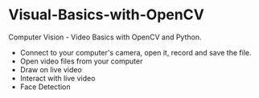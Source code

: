 # Visual-Basics-with-OpenCV
Computer Vision - Video Basics with OpenCV and Python.

  * Connect to your computer's camera, open it, record and save the file.
  * Open video files from your computer
  * Draw on live video
  * Interact with live video
  * Face Detection
